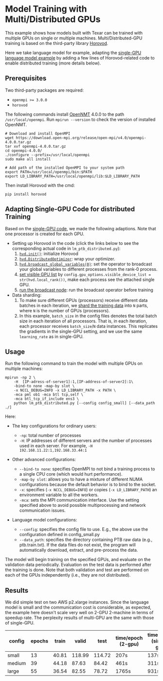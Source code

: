 # Model Training with Multi/Distributed GPUs

This example shows how models built with Texar can be trained with multiple GPUs on single or multiple machines. Multi/Distributed-GPU training is based on the third-party library [Horovod](https://github.com/uber/horovod).

Here we take language model for example, adapting the [single-GPU language model example](https://github.com/asyml/texar/tree/master/examples/language_model_ptb) by adding a few lines of Horovod-related code to enable distributed training (more details below).

## Prerequisites

Two third-party packages are required:

* `openmpi >= 3.0.0`
* `horovod`

The following commands install [OpenNMT](https://www.open-mpi.org) 4.0.0 to the path `/usr/local/openmpi`. Run `mpirun --version` to check the version of installed OpenNMT.
```
# Download and install OpenMPI
wget https://download.open-mpi.org/release/open-mpi/v4.0/openmpi-4.0.0.tar.gz
tar xvf openmpi-4.0.0.tar.gz
cd openmpi-4.0.0/
./configure --prefix=/usr/local/openmpi
sudo make all install

# Add path of the installed OpenMPI to your system path
export PATH=/usr/local/openmpi/bin:$PATH
export LD_LIBRARY_PATH=/usr/local/openmpi/lib:$LD_LIBRARY_PATH
```

Then install Horovod with the cmd:
```
pip install horovod
```

## Adapting Single-GPU Code for distributed Training

Based on the [single-GPU code](https://github.com/asyml/texar/tree/master/examples/language_model_ptb), we made the following adaptions. Note that one processor is created for each GPU.

- Setting up Horovod in the code (click the links below to see the corresponding actual code in `lm_ptb_distributed.py`):
    1. [`hvd.init()`](https://github.com/asyml/texar/blob/master/examples/distributed_gpu/lm_ptb_distributed.py#L76): initialize Horovod
    2. [`hvd.DistributedOptimizer`](https://github.com/asyml/texar/blob/master/examples/distributed_gpu/lm_ptb_distributed.py#L131): wrap your optimizer.
    3. [`hvd.broadcast_global_variables(0)`](https://github.com/asyml/texar/blob/master/examples/distributed_gpu/lm_ptb_distributed.py#L194): set the operator to broadcast your global variables to different processes from the rank-0 process.
    4. [set visible GPU list](https://github.com/asyml/texar/blob/master/examples/distributed_gpu/lm_ptb_distributed.py#L194) by `config.gpu_options.visible_device_list = str(hvd.local_rank())`, make each process see the attached single GPU.
    5. [run the broadcast node](https://github.com/asyml/texar/blob/master/examples/distributed_gpu/lm_ptb_distributed.py#L194): run the broadcast operator before training
- Data sharding:
    1. To make sure different GPUs (processors) receive different data batches in each iteration, we [shard the training data](https://github.com/asyml/texar/blob/master/examples/distributed_gpu/lm_ptb_distributed.py#L194) into `N` parts, where `N` is the number of GPUs (processors).
    2. In this example, `batch_size` in the config files denotes the total batch size in each iteration of all processors. That is, in each iteration, each processor receives `batch_size`/`N` data instances. This replicates the gradients in the single-GPU setting, and we use the same `learning_rate` as in single-GPU.


## Usage ##

Run the following command to train the model with multiple GPUs on multiple machines:
```
mpirun -np 2 \
    -H  [IP-adress-of-server1]:1,[IP-address-of-server2]:1\
    -bind-to none -map-by slot \
    -x NCCL_DEBUG=INFO -x LD_LIBRARY_PATH -x PATH \
    -mca pml ob1 -mca btl tcp,self \
    -mca btl_tcp_if_include ens3 \
    python lm_ptb_distributed.py [--config config_small] [--data_path ./]
```

Here:
  * The key configurations for ordinary users:
  
      - `-np`: total number of processes
      - `-H`: IP addresses of different servers and the number of processes used in each server. For example, `-H 192.168.11.22:1,192.168.33.44:1`
  * Other advanced configurations:
  
      - `--bind-to none`: specifies OpenMPI to not bind a training process to a single CPU core (which would hurt performance).
      - `-map-by slot`: allows you to have a mixture of different NUMA configurations because the default behavior is to bind to the socket.
      - `-x`: specifies (`-x NCCL_DEBUG=INFO`) or copies (`-x LD_LIBRARY_PATH`) an environment variable to all the workers.
      - `-mca`: sets the MPI communication interface. Use the setting specified above to avoid possible multiprocessing and network communication issues.
  * Language model configurations:
      - `--config`: specifies the config file to use. E.g., the above use the configuration defined in config_small.py
      - `--data_path`: specifies the directory containing PTB raw data (e.g., ptb.train.txt). If the data files do not exist, the program will automatically download, extract, and pre-process the data.

The model will begin training on the specified GPUs, and evaluate on the validation data periodically. Evaluation on the test data is performed after the training is done. Note that both validation and test are performed on each of the GPUs independently (i.e., they are not distributed). 

## Results ##

We did simple test on two AWS p2.xlarge instances. 
Since the language model is small and the communication cost is considerable, as expected, the example here doesn't scale very well on 2-GPU 2-machine in terms of speedup rate. The perplexity results of multi-GPU are the same with those of single-GPU.

| config | epochs | train | valid  | test  | time/epoch (2-gpu) | time/epoch (single-gpu) |
| -------| -------| ------| -------| ------| -----| -----|
| small  | 13     | 40.81 | 118.99 | 114.72| 207s | 137s |
| medium | 39     | 44.18 |  87.63 |  84.42| 461s | 311s |
| large  | 55     | 36.54 |  82.55 |  78.72| 1765s | 931s |
